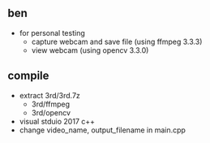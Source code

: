 ﻿
## ben
* for personal testing
  * capture webcam and save file (using ffmpeg 3.3.3)
  * view webcam (using opencv 3.3.0)


## compile
* extract 3rd/3rd.7z
  * 3rd/ffmpeg
  * 3rd/opencv
* visual stduio 2017 c++
* change video_name, output_filename in main.cpp

